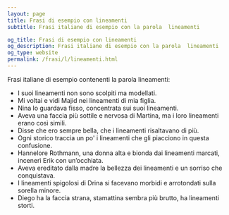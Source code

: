 ```yaml
---
layout: page
title: Frasi di esempio con lineamenti 
subtitle: Frasi italiane di esempio con la parola  lineamenti

og_title: Frasi di esempio con lineamenti 
og_description: Frasi italiane di esempio con la parola  lineamenti
og_type: website
permalink: /frasi/l/lineamenti.html
---
```


Frasi italiane di esempio contenenti la parola lineamenti:


- I suoi lineamenti non sono scolpiti ma modellati.
- Mi voltai e vidi Majid nei lineamenti di mia figlia.
- Nina lo guardava fisso, concentrata sui suoi lineamenti.
- Aveva una faccia più sottile e nervosa di Martina, ma i loro lineamenti erano così simili.
- Disse che ero sempre bella, che i lineamenti risaltavano di più.
- Ogni storico traccia un po' i lineamenti che gli piacciono in questa confusione.
- Hannelore Rothmann, una donna alta e bionda dai lineamenti marcati, incenerì Erik con un’occhiata.
- Aveva ereditato dalla madre la bellezza dei lineamenti e un sorriso che conquistava.
- I lineamenti spigolosi di Drina si facevano morbidi e arrotondati sulla sorella minore.
- Diego ha la faccia strana, stamattina sembra più brutto, ha lineamenti storti.
